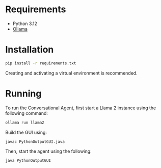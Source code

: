 # Requirements
- Python 3.12
- [Ollama](https://ollama.com/)

# Installation
```sh
pip install -r requirements.txt
```
Creating and activating a virtual environment is recommended. 

# Running
To run the Conversational Agent, first start a Llama 2 instance using the following command:

```sh
ollama run llama2
```

Build the GUI using:
````sh
javac PythonOutputGUI.java
````
Then, start the agent using the following:

```sh
java PythonOutputGUI
```
